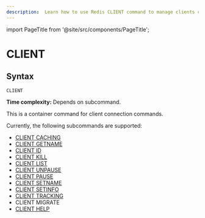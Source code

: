 ```yaml
---
description:  Learn how to use Redis CLIENT command to manage clients connected to the Redis server.
---
```


import PageTitle from '@site/src/components/PageTitle';

# CLIENT

<PageTitle title="Redis CLIENT Command (Documentation) | Dragonfly" />

## Syntax

    CLIENT 

**Time complexity:** Depends on subcommand.

This is a container command for client connection commands.

Currently, the following subcommands are supported:

- [CLIENT CACHING](./client-caching.md)
- [CLIENT GETNAME](./client-getname.md)
- [CLIENT ID](./client-id.md)
- [CLIENT KILL](./client-kill.md)
- [CLIENT LIST](./client-list.md)
- [CLIENT UNPAUSE](./client-unpause.md)
- [CLIENT PAUSE](./client-pause.md)
- [CLIENT SETNAME](./client-setname.md)
- [CLIENT SETINFO](./client-setinfo.md)
- [CLIENT TRACKING](./client-tracking.md)
- CLIENT MIGRATE
- [CLIENT HELP](./client-help.md)

<!-- To see the list of available commands you can call `CLIENT HELP`. -->